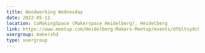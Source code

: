 ```yaml
---
title: Woodworking Wednesday
date: 2022-05-11
location: CoMakingSpace (Makerspace Heidelberg), Heidelberg
link: https://www.meetup.com/Heidelberg-Makers-Meetup/events/dfbltsydchbpb/
usergroup: makershd
type: usergroup
---
```


